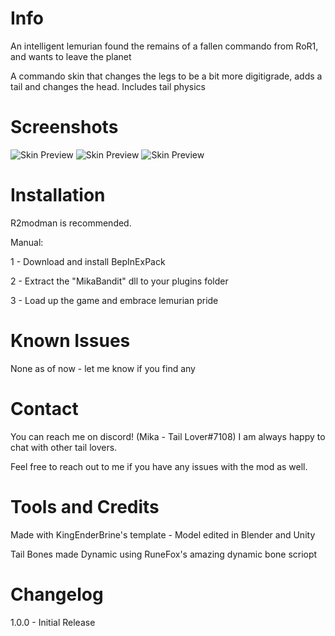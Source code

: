# Info

An intelligent lemurian found the remains of a fallen commando from RoR1, and wants to leave the planet

A commando skin that changes the legs to be a bit more digitigrade, adds a tail and changes the head. Includes tail physics

# Screenshots
![Skin Preview](https://cdn.discordapp.com/attachments/873864747047587900/965220076473188352/unknown.png)
![Skin Preview](https://cdn.discordapp.com/attachments/873864747047587900/965222606380859402/unknown.png)
![Skin Preview](https://cdn.discordapp.com/attachments/873864747047587900/965222796030509066/unknown.png)

# Installation

R2modman is recommended. 

Manual:

1 - Download and install BepInExPack

2 - Extract the "MikaBandit" dll to your plugins folder

3 - Load up the game and embrace lemurian pride

# Known Issues

None as of now - let me know if you find any

# Contact

You can reach me on discord! (Mika - Tail Lover#7108) I am always happy to chat with other tail lovers.

Feel free to reach out to me if you have any issues with the mod as well.

# Tools and Credits

Made with KingEnderBrine's template - Model edited in Blender and Unity

Tail Bones made Dynamic using RuneFox's amazing dynamic bone scriopt



# Changelog

1.0.0 - Initial Release